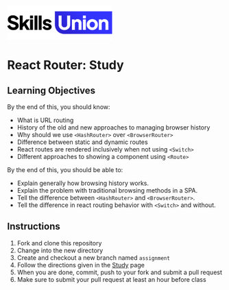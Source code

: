 [<img src="assets/images/su-logo.png" alt="Skills Union Logo" height="80px" />](https://www.skillsunion.com/)

# React Router: Study

## Learning Objectives

By the end of this, you should know:

- What is URL routing
- History of the old and new approaches to managing browser history
- Why should we use `<HashRouter>` over `<BrowserRouter>`
- Difference between static and dynamic routes
- React routes are rendered inclusively when not using `<Switch>`
- Different approaches to showing a component using `<Route>`

By the end of this, you should be able to:

- Explain generally how browsing history works.
- Explain the problem with traditional browsing methods in a SPA.
- Tell the difference between `<HashRouter>` and `<BrowserRouter>`.
- Tell the difference in react routing behavior with `<Switch>` and without.

## Instructions

1. Fork and clone this repository
1. Change into the new directory
1. Create and checkout a new branch named `assignment`
1. Follow the directions given in the [Study](./Study.md) page
1. When you are done, commit, push to your fork and submit a pull request
1. Make sure to submit your pull request at least an hour before class
